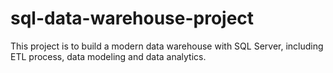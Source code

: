 # sql-data-warehouse-project
This project is to build a modern data warehouse with SQL Server, including ETL process, data modeling and data analytics.
